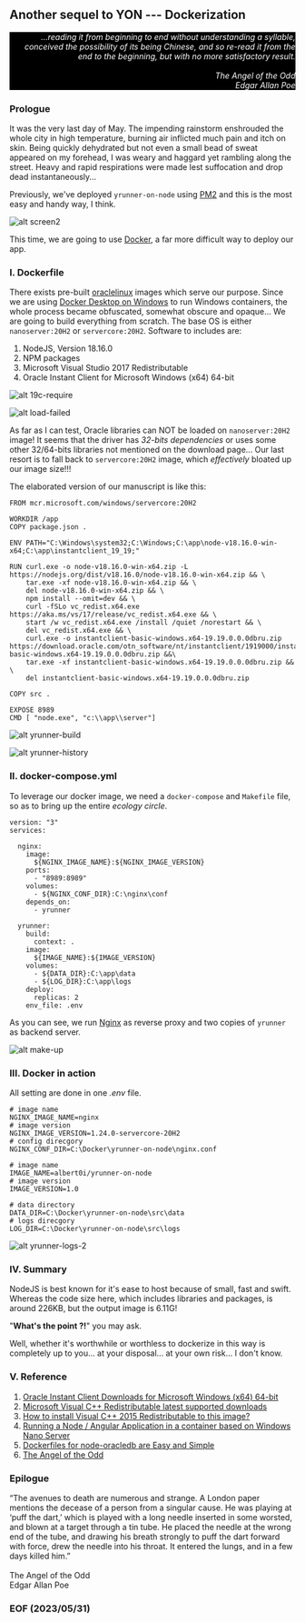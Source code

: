 ## Another sequel to YON --- Dockerization


<div style="text-align: right; color:white; background-color:black"><em>
...reading it from beginning to end without understanding a syllable, conceived the possibility of its being Chinese, and so re-read it from the end to the beginning, but with no more satisfactory result.
<br /><br />
The Angel of the Odd<br />
Edgar Allan Poe
</em></div>


### Prologue
It was the very last day of May. The impending rainstorm enshrouded the whole city in high temperature, burning air inflicted much pain and itch on skin. Being quickly dehydrated but not even a small bead of sweat appeared on my forehead, I was weary and haggard yet rambling along the street. Heavy and rapid respirations were made lest suffocation and drop dead instantaneously... 

Previously, we've deployed `yrunner-on-node` using [PM2](https://pm2.keymetrics.io/) and this is the most easy and handy way, I think. 

![alt screen2](img/screen2.jpg)

This time, we are going to use [Docker](https://www.docker.com/), a far more difficult way to deploy our app.


### I. Dockerfile
There exists pre-built [oraclelinux](https://hub.docker.com/_/oraclelinux) images which serve our purpose. Since we are using [Docker Desktop on Windows](https://docs.docker.com/desktop/install/windows-install/) to run Windows containers, the whole process became obfuscated, somewhat obscure and opaque... We are going to build everything from scratch. The base OS is either `nanoserver:20H2` or `servercore:20H2`. Software to includes are: 

1. NodeJS, Version 18.16.0
2. NPM packages 
3. Microsoft Visual Studio 2017 Redistributable
4. Oracle Instant Client for Microsoft Windows (x64) 64-bit

![alt 19c-require](img/19c-require.JPG)

![alt load-failed](img/yrunner-error-1.JPG)

As far as I can test, Oracle libraries can NOT be loaded on `nanoserver:20H2` image! It seems that the driver has *32-bits dependencies* or uses some other 32/64-bits libraries not mentioned on the download page... Our last resort is to fall back to `servercore:20H2` image, which *effectively* bloated up our image size!!!

The elaborated version of our manuscript is like this: 

```
FROM mcr.microsoft.com/windows/servercore:20H2

WORKDIR /app
COPY package.json .

ENV PATH="C:\Windows\system32;C:\Windows;C:\app\node-v18.16.0-win-x64;C:\app\instantclient_19_19;"
 
RUN curl.exe -o node-v18.16.0-win-x64.zip -L https://nodejs.org/dist/v18.16.0/node-v18.16.0-win-x64.zip && \
    tar.exe -xf node-v18.16.0-win-x64.zip && \
    del node-v18.16.0-win-x64.zip && \
    npm install --omit=dev && \
    curl -fSLo vc_redist.x64.exe https://aka.ms/vs/17/release/vc_redist.x64.exe && \
    start /w vc_redist.x64.exe /install /quiet /norestart && \
    del vc_redist.x64.exe && \
    curl.exe -o instantclient-basic-windows.x64-19.19.0.0.0dbru.zip https://download.oracle.com/otn_software/nt/instantclient/1919000/instantclient-basic-windows.x64-19.19.0.0.0dbru.zip &&\
    tar.exe -xf instantclient-basic-windows.x64-19.19.0.0.0dbru.zip && \
    del instantclient-basic-windows.x64-19.19.0.0.0dbru.zip 

COPY src .

EXPOSE 8989
CMD [ "node.exe", "c:\\app\\server"]
```

![alt yrunner-build](img/yrunner-build-1.JPG)

![alt yrunner-history](img/yrunner-history-1.JPG)


### II. docker-compose.yml
To leverage our docker image, we need a `docker-compose` and `Makefile` file, so as to bring up the entire *ecology circle*. 

```
version: "3"
services:

  nginx:
    image: 
      ${NGINX_IMAGE_NAME}:${NGINX_IMAGE_VERSION}
    ports:
      - "8989:8989"
    volumes:
      - ${NGINX_CONF_DIR}:C:\nginx\conf
    depends_on:
      - yrunner

  yrunner:
    build: 
      context: .
    image: 
      ${IMAGE_NAME}:${IMAGE_VERSION}
    volumes:
      - ${DATA_DIR}:C:\app\data
      - ${LOG_DIR}:C:\app\logs
    deploy:
      replicas: 2
    env_file: .env
```

As you can see, we run [Nginx](https://www.nginx.com/) as reverse proxy and two copies of `yrunner` as backend server. 

![alt make-up](img/yrunner-up.JPG)


### III. Docker in action 
All setting are done in one *.env* file.

```
# image name 
NGINX_IMAGE_NAME=nginx
# image version 
NGINX_IMAGE_VERSION=1.24.0-servercore-20H2
# config direcgory
NGINX_CONF_DIR=C:\Docker\yrunner-on-node\nginx.conf

# image name
IMAGE_NAME=albert0i/yrunner-on-node
# image version
IMAGE_VERSION=1.0

# data directory
DATA_DIR=C:\Docker\yrunner-on-node\src\data
# logs direcgory
LOG_DIR=C:\Docker\yrunner-on-node\src\logs
```

![alt yrunner-logs-2](img/yrunner-logs-2.JPG)


### IV. Summary 
NodeJS is best known for it's ease to host because of small, fast and swift. Whereas the code size here, which includes libraries and packages, is around 226KB, but the output image is 6.11G! 

"**What's the point ?!**" you may ask. 

Well, whether it's worthwhile or worthless to dockerize in this way is completely up to you... at your disposal... at your own risk... I don't know.


### V. Reference
1. [Oracle Instant Client Downloads for Microsoft Windows (x64) 64-bit](https://www.oracle.com/database/technologies/instant-client/winx64-64-downloads.html)
2. [Microsoft Visual C++ Redistributable latest supported downloads](https://learn.microsoft.com/en-us/cpp/windows/latest-supported-vc-redist?view=msvc-170)
3. [How to install Visual C++ 2015 Redistributable to this image?](https://github.com/microsoft/dotnet-framework-docker/issues/15)
4. [Running a Node / Angular Application in a container based on Windows Nano Server](https://kevinsaye.wordpress.com/2019/08/06/running-a-node-angular-application-in-a-container-based-on-windows-nano-server/)
5. [Dockerfiles for node-oracledb are Easy and Simple](https://blogs.oracle.com/opal/post/dockerfiles-for-node-oracledb-are-easy-and-simple)
6. [The Angel of the Odd](https://poemuseum.org/the-angel-of-the-odd/)


### Epilogue 
<div style="text-align: left;">
“The avenues to death are numerous and strange. A London paper mentions the decease of a person from a singular cause. He was playing at ‘puff the dart,’ which is played with a long needle inserted in some worsted, and blown at a target through a tin tube. He placed the needle at the wrong end of the tube, and drawing his breath strongly to puff the dart forward with force, drew the needle into his throat. It entered the lungs, and in a few days killed him.”
<br /><br />
The Angel of the Odd<br />
Edgar Allan Poe
</div>


### EOF (2023/05/31)
